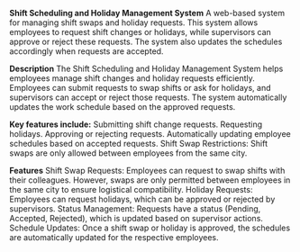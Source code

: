 **Shift Scheduling and Holiday Management System**
A web-based system for managing shift swaps and holiday requests. This system allows employees to request shift changes or holidays, while supervisors can approve or reject these requests. The system also updates the schedules accordingly when requests are accepted.

**Description**
The Shift Scheduling and Holiday Management System helps employees manage shift changes and holiday requests efficiently. Employees can submit requests to swap shifts or ask for holidays, and supervisors can accept or reject those requests. The system automatically updates the work schedule based on the approved requests.

**Key features include:**
    Submitting shift change requests.
    Requesting holidays.
    Approving or rejecting requests.
    Automatically updating employee schedules based on accepted requests.
    Shift Swap Restrictions: Shift swaps are only allowed between employees from the same city.

**Features**
      Shift Swap Requests: Employees can request to swap shifts with their colleagues. However, swaps are only permitted between employees in the same city to ensure logistical compatibility.
      Holiday Requests: Employees can request holidays, which can be approved or rejected by supervisors.
      Status Management: Requests have a status (Pending, Accepted, Rejected), which is updated based on supervisor actions.
      Schedule Updates: Once a shift swap or holiday is approved, the schedules are automatically updated for the respective employees.

